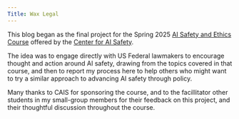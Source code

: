 ```yaml
---
Title: Wax Legal
---
```


This blog began as the final project for the Spring 2025 [AI Safety and Ethics Course](https://www.aisafetybook.com/virtual-course) offered by the [Center for AI Safety](https://safe.ai/).

The idea was to engage directly with US Federal lawmakers to encourage thought and action around AI safety, drawing from the topics covered in that course, and then to report my process here to help others who might want to try a similar approach to advancing AI safety through policy.

Many thanks to CAIS for sponsoring the course, and to the facillitator other students in my small-group members for their feedback on this project, and their thoughtful discussion throughout the course.
